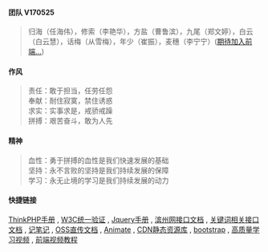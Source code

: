 #### 团队 V170525

> 归海（任海伟），修索（李艳华），方盐（曹鲁滨），九尾（郑文婷），白云（白云慧），话梅（从雪梅），年少（崔振），麦穗（李宁宁）([期待加入前端...](before/job.md))

#### 作风

> 责任：敢于担当，任劳任怨  
> 奉献：耐住寂寞，禁住诱惑  
> 求实：实事求是，戒骄戒躁  
> 拼搏：艰苦奋斗，敢为人先

#### 精神

> 血性：勇于拼搏的血性是我们快速发展的基础  
> 坚持：永不言败的坚持是我们持续发展的保障  
> 学习：永无止境的学习是我们持续发展的动力

#### 快捷链接

[ThinkPHP手册](http://www.kancloud.cn/manual/thinkphp5/118003) , [W3C统一验证](https://validator.w3.org/unicorn/) , [Jquery手册](http://jquery.cuishifeng.cn/) , [滨州网接口文档](http://139.129.218.174:8088/) , [关键词相关接口文档](http://keyword.jialianjia.net/myapp/listAllApis.php) , [记笔记](https://app.yinxiang.com/Home.action) , [OSS直传文档](https://help.aliyun.com/document_detail/31927.html?spm=5176.87240.400427.65.TvBDms) , [Animate](https://daneden.github.io/animate.css/) , [CDN静态资源库](http://www.bootcdn.cn/) , [bootstrap](http://www.bootcss.com/) , [高质量学习视频](https://www.laravist.com/) , [前端视频教程](http://www.imooc.com/course/list?c=fe)

